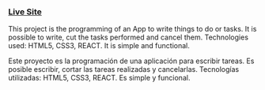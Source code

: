 
### [Live Site](https://orangetodoapp.netlify.app/)

This project is the programming of an App to write things to do or tasks.
It is possible to write, cut the tasks performed and cancel them.
Technologies used: HTML5, CSS3, REACT.
It is simple and functional.

Este proyecto es la programación de una aplicación para escribir tareas.
Es posible escribir, cortar las tareas realizadas y cancelarlas.
Tecnologías utilizadas: HTML5, CSS3, REACT.
Es simple y funcional.

